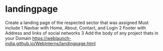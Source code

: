 # landingpage
Create a landing page of the respected sector that was assigned
Must include
1 Navbar with Home, About, Contact, and Login
2 Footer with Address and links of social networks
3 Add the body of any project thats in your Domain
https://weblaunch-india.github.io/WebInterns/landingpage.html
